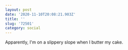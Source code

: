 ```yaml
---
layout: post
date: '2020-11-10T20:08:21.903Z'
title: ''
slug: '72501'
category: social
---
```

Apparently, I&#39;m on a slippery slope when I butter my cake.
